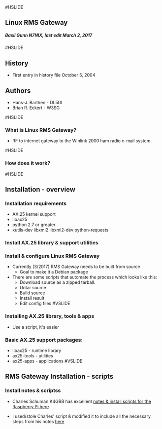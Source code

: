 #HSLIDE

## Linux RMS Gateway
##### Basil Gunn N7NIX, last edit March 2, 2017
#HSLIDE

## History
* First entry in history file October 5, 2004

## Authors
* Hans-J. Barthen - DL5DI
* Brian R. Eckert - W3SG

#HSLIDE
### What is Linux RMS Gateway?
* RF to internet gateway to the Winlink 2000 ham radio e-mail system.

#HSLIDE
### How does it work?

#HSLIDE
## Installation - overview
### Installation requirements
* AX.25 kernel support
* libax25
* python 2.7 or greater
* xutils-dev libxml2 libxml2-dev python-requests
### Install AX.25 library & support utilities
### Install & configure Linux RMS Gateway
* Currently (3/2017) RMS Gateway needs to be built from source
  * Goal to make it a Debian package
* There are some scripts that automate the process which looks like this:
  * Download source as a zipped tarball.
  * Untar source
  * Build source
  * Install result
  * Edit config files
#VSLIDE
### Installing AX.25 library, tools & apps
* Use a script, it's easier
### Basic AX.25 support packages:
* libax25 - runtime library
* ax25-tools - utilities
* ax25-apps - applications
#VSLIDE
## RMS Gateway Installation - scripts

### Install notes & scriptss
* Charles Schuman K4GBB has excellent [notes & install scripts for the Raspberry Pi here](http://k4gbb.no-ip.org/docs/Raspberry.html)

* I used/stole Charles' script & modified it to include all the necessary steps from his notes [here](https://github.com/nwdigitalradio/n7nix/tree/master/rmsgw)
